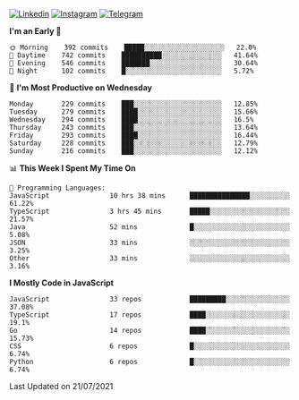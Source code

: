 [![Linkedin](https://img.shields.io/badge/-Archie-blue?style=flat-square&labelColor=gray&logo=Linkedin&logoColor=white&link=https://www.linkedin.com/in/archisdi)](https://www.linkedin.com/in/archisdi)
[![Instagram](https://img.shields.io/badge/-@archisdi-orange?style=flat-square&labelColor=gray&logo=Instagram&logoColor=white&link=https://www.instagram.com/archisdi)](https://www.instagram.com/archisdi)
[![Telegram](https://img.shields.io/badge/-aai-informational?style=flat-square&labelColor=gray&logo=telegram&logoColor=white&link=https://t.me/archisdi)](https://t.me/archisdi)

<!--START_SECTION:waka-->
**I'm an Early 🐤** 

```text
🌞 Morning    392 commits    █████░░░░░░░░░░░░░░░░░░░░   22.0% 
🌆 Daytime    742 commits    ██████████░░░░░░░░░░░░░░░   41.64% 
🌃 Evening    546 commits    ███████░░░░░░░░░░░░░░░░░░   30.64% 
🌙 Night      102 commits    █░░░░░░░░░░░░░░░░░░░░░░░░   5.72%

```
📅 **I'm Most Productive on Wednesday** 

```text
Monday       229 commits    ███░░░░░░░░░░░░░░░░░░░░░░   12.85% 
Tuesday      279 commits    ████░░░░░░░░░░░░░░░░░░░░░   15.66% 
Wednesday    294 commits    ████░░░░░░░░░░░░░░░░░░░░░   16.5% 
Thursday     243 commits    ███░░░░░░░░░░░░░░░░░░░░░░   13.64% 
Friday       293 commits    ████░░░░░░░░░░░░░░░░░░░░░   16.44% 
Saturday     228 commits    ███░░░░░░░░░░░░░░░░░░░░░░   12.79% 
Sunday       216 commits    ███░░░░░░░░░░░░░░░░░░░░░░   12.12%

```


📊 **This Week I Spent My Time On** 

```text
💬 Programming Languages: 
JavaScript               10 hrs 38 mins      ███████████████░░░░░░░░░░   61.22% 
TypeScript               3 hrs 45 mins       █████░░░░░░░░░░░░░░░░░░░░   21.57% 
Java                     52 mins             █░░░░░░░░░░░░░░░░░░░░░░░░   5.08% 
JSON                     33 mins             ░░░░░░░░░░░░░░░░░░░░░░░░░   3.25% 
Other                    33 mins             ░░░░░░░░░░░░░░░░░░░░░░░░░   3.16%

```

**I Mostly Code in JavaScript** 

```text
JavaScript               33 repos            █████████░░░░░░░░░░░░░░░░   37.08% 
TypeScript               17 repos            ████░░░░░░░░░░░░░░░░░░░░░   19.1% 
Go                       14 repos            ████░░░░░░░░░░░░░░░░░░░░░   15.73% 
CSS                      6 repos             █░░░░░░░░░░░░░░░░░░░░░░░░   6.74% 
Python                   6 repos             █░░░░░░░░░░░░░░░░░░░░░░░░   6.74%

```



 Last Updated on 21/07/2021
<!--END_SECTION:waka-->